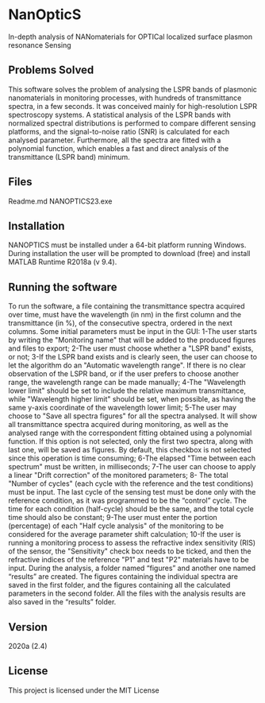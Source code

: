 # NanOpticS
In-depth analysis of NANomaterials for OPTICal localized surface plasmon resonance Sensing
## Problems Solved
This software solves the problem of analysing the LSPR bands of plasmonic nanomaterials in monitoring processes, with hundreds of transmittance spectra, in a few seconds. It was conceived mainly for high-resolution LSPR spectroscopy systems. A statistical analysis of the LSPR bands with normalized spectral distributions is performed to compare different sensing platforms, and the signal-to-noise ratio (SNR) is calculated for each analysed parameter. Furthermore, all the spectra are fitted with a polynomial function, which enables a fast and direct analysis of the transmittance (LSPR band) minimum.
## Files
Readme.md
NANOPTICS23.exe
## Installation
NANOPTICS must be installed under a 64-bit platform running Windows. 
During installation the user will be prompted to download (free) and install MATLAB Runtime R2018a (v 9.4).
## Running the software
To run the software, a file containing the transmittance spectra acquired over time, must have the wavelength (in nm) in the first column and the transmittance (in %), of the consecutive spectra, ordered in the next columns.
Some initial parameters must be input in the GUI:
1-The user starts by writing the "Monitoring name" that will be added to the produced figures and files to export;
2-The user must choose whether a "LSPR band" exists, or not;
3-If the LSPR band exists and is clearly seen, the user can choose to let the algorithm do an "Automatic wavelength range". If there is no clear observation of the LSPR band, or if the user prefers to choose another range, the wavelength range can be made manually;
4-The "Wavelength lower limit" should be set to include the relative maximum transmittance, while "Wavelength higher limit" should be set, when possible, as having the same y-axis coordinate of the wavelength lower limit;
5-The user may choose to "Save all spectra figures" for all the spectra analysed. It will show all transmittance spectra acquired during monitoring, as well as the analysed range with the correspondent fitting obtained using a polynomial function. If this option is not selected, only the first two spectra, along with last one, will be saved as figures. By default, this checkbox is not selected since this operation is time consuming;
6-The elapsed "Time between each spectrum" must be written, in milliseconds;
7-The user can choose to apply a linear "Drift correction" of the monitored parameters;
8- The total "Number of cycles" (each cycle with the reference and the test conditions) must be input. The last cycle of the sensing test must be done only with the reference condition, as it was programmed to be the “control” cycle. The time for each condition (half-cycle) should be the same, and the total cycle time should also be constant;
9-The user must enter the portion (percentage) of each "Half cycle analysis" of the monitoring to be considered for the average parameter shift calculation;
10-If the user is running a monitoring process to assess the refractive index sensitivity (RIS) of the sensor, the "Sensitivity" check box needs to be ticked, and then the refractive indices of the reference "P1" and test "P2" materials have to be input. 
During the analysis, a folder named “figures” and another one named “results” are created. The figures containing the individual spectra are saved in the first folder, and the figures containing all the calculated parameters in the second folder. All the files with the analysis results are also saved in the “results” folder.
## Version
2020a (2.4)
## License
This project is licensed under the MIT License
